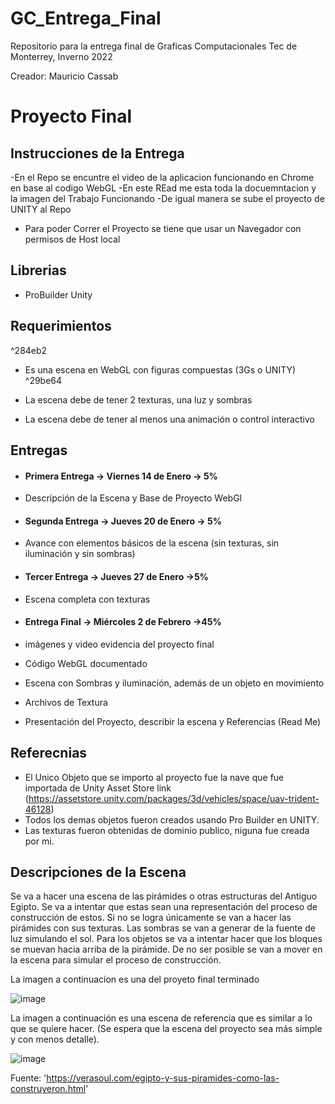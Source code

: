 # GC_Entrega_Final
Repositorio para la entrega final de Graficas Computacionales Tec de Monterrey, Inverno 2022


Creador: Mauricio Cassab 

# Proyecto Final

## Instrucciones de la Entrega
-En el Repo se encuntre el video de la aplicacion funcionando en Chrome en base al codigo WebGL
-En este REad me esta toda la docuemntacion y la imagen del Trabajo Funcionando 
-De igual manera se sube el proyecto de UNITY al Repo
- Para poder Correr el Proyecto se tiene que usar un Navegador con permisos de Host local

## Librerias 
 - ProBuilder Unity

## Requerimientos

^284eb2

- Es una escena en WebGL con figuras compuestas (3Gs o UNITY) ^29be64

- La escena debe de tener 2 texturas, una luz y sombras

- La escena debe de tener al menos una animación o control interactivo

## Entregas

- #### Primera Entrega -> Viernes 14 de Enero -> 5%

 - Descripción de la Escena y Base de Proyecto WebGl

- #### Segunda Entrega -> Jueves 20 de Enero -> 5%

 - Avance con elementos básicos de la escena (sin texturas, sin iluminación y sin sombras)

- #### Tercer Entrega -> Jueves 27 de Enero ->5%

 - Escena completa con texturas

- #### Entrega Final -> Miércoles 2 de Febrero ->45%

 - imágenes y video evidencia del proyecto final

 - Código WebGL documentado

- Escena con Sombras y iluminación, además de un objeto en movimiento

 - Archivos de Textura

 - Presentación del Proyecto, describir la escena y Referencias (Read Me)

## Referecnias

- El Unico Objeto que se importo al proyecto fue la nave que fue importada de Unity Asset Store link (https://assetstore.unity.com/packages/3d/vehicles/space/uav-trident-46128)
- Todos los demas objetos fueron creados usando Pro Builder en UNITY.
- Las texturas fueron obtenidas de dominio publico, niguna fue creada por mi.

## Descripciones de la Escena

Se va a hacer una escena de las pirámides o otras estructuras del Antiguo Egipto. Se va a intentar que estas sean una representación del proceso de construcción de estos. Si no se logra únicamente se van a hacer las pirámides con sus texturas. Las sombras se van a generar de la fuente de luz simulando el sol. Para los objetos se va a intentar hacer que los bloques se muevan hacia arriba de la pirámide. De no ser posible se van a mover en la escena para simular el proceso de construcción.

La imagen a continuacion es una del proyeto final terminado 

![image](https://user-images.githubusercontent.com/72634878/152489459-23ae330d-90f8-490a-ba49-ddded309df3a.png)


La imagen a continuación es una escena de referencia que es similar a lo que se quiere hacer. (Se espera que la escena del proyecto sea más simple y con menos detalle).

![image](https://user-images.githubusercontent.com/72634878/149440973-1d8a1b00-850c-4356-9767-200046d48dc1.png)

Fuente: 'https://verasoul.com/egipto-y-sus-piramides-como-las-construyeron.html'


